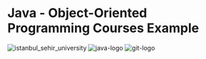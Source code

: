 # Java - Object-Oriented Programming Courses Example

![istanbul_sehir_university](https://cloud.githubusercontent.com/assets/15425071/19364300/42ef5e82-9196-11e6-8e68-ec32d37a49f7.png) ![java-logo](https://cloud.githubusercontent.com/assets/15425071/19363998/08642d98-9195-11e6-98bd-17a08547c925.png) ![git-logo](https://cloud.githubusercontent.com/assets/15425071/19401863/5da40752-9266-11e6-8987-b50ecc3eb370.png) 
